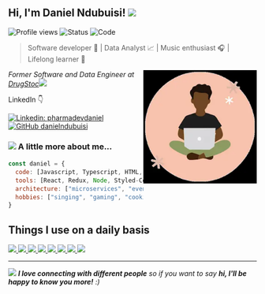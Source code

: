 <h2> Hi, I'm Daniel Ndubuisi! <img src="https://media.giphy.com/media/mGcNjsfWAjY5AEZNw6/giphy.gif" width="50"></h2>

![Profile views](https://komarev.com/ghpvc/?username=yourusername&color=blueviolet)
![Status](https://img.shields.io/badge/Always%20Learning-💡-orange)
![Code](https://img.shields.io/badge/Coding-Music%20%7C%20Web%20%7C%20AI-blue)

> Software developer 🎨 | Data Analyst 📈 | Music enthusiast 🎧 | Lifelong learner 🚀

<img align='right' src="animated.webp" width="230">
<p><em>Former Software and Data Engineer at <a href="https://www.drugstoc.com/">DrugStoc</a><img src="https://media.giphy.com/media/WUlplcMpOCEmTGBtBW/giphy.gif" width="30"> 
</em></p>
<p>LinkedIn 👇</p>

[![Linkedin: pharmadevdaniel](https://img.shields.io/badge/-pharmadevdaniel-blue?style=flat-square&logo=Linkedin&logoColor=white&link=https://www.linkedin.com/in/pharmadevdaniel/)](https://www.linkedin.com/in/pharmadevdaniel/)
[![GitHub danielndubuisi](https://img.shields.io/github/followers/danielndubuisi?label=follow&style=social)](https://github.com/danielndubuisi)


### <img src="https://media.giphy.com/media/VgCDAzcKvsR6OM0uWg/giphy.gif" width="50"> A little more about me...  

```javascript
const daniel = {
  code: [Javascript, Typescript, HTML, CSS, C#, Python],
  tools: [React, Redux, Node, Styled-Components, Django, Power BI, MS tools],
  architecture: ["microservices", "event-driven", "design system pattern", "data solutions"],
  hobbies: ["singing", "gaming", "cooking"]
}
```

## Things I use on a daily basis

<p align="left">  
<a href="https://github.com/danielndubuisi/readme-components">
<img  src="https://readme-components.vercel.app/api?component=logo&fill=black&logo=html5&svgfill=f06629">
</a>
<a href="https://github.com/danielndubuisi/readme-components">
<img  src="https://readme-components.vercel.app/api?component=logo&fill=black&logo=CSS3&svgfill=028dd1">
</a>
<a href="https://github.com/danielndubuisi/readme-components">
<img  src="https://readme-components.vercel.app/api?component=logo&fill=black&logo=javascript&svgfill=f6df1c">
</a>
<a href="https://github.com/danielndubuisi/readme-components">
 <img  src="https://readme-components.vercel.app/api?component=logo&fill=black&logo=react&animation=spin&svgfill=15d8fe">  
 </a>
   <a href="https://github.com/danielndubuisi/readme-components">
<img  src="https://readme-components.vercel.app/api?component=logo&fill=black&logo=typescript&svgfill=2d79c7">
</a>
  <a href="https://github.com/danielndubuisi/readme-components">
<img  src="https://readme-components.vercel.app/api?component=logo&fill=black&logo=webpack&svgfill=8ed5fa">
</a>
 <a href="https://github.com/danielndubuisi/readme-components">
 <img  src="https://readme-components.vercel.app/api?component=logo&fill=black&logo=node.js&svgfill=659b60">
</a>
<a href="https://github.com/danielndubuisi/readme-components">
<img  src="https://readme-components.vercel.app/api?component=logo&fill=black&logo=github">
</a>
</p>

---

<img src="https://media.giphy.com/media/LnQjpWaON8nhr21vNW/giphy.gif" width="60"> <em><b>I love connecting with different people</b> so if you want to say <b>hi, I'll be happy to know you more!</b> :)</em>
